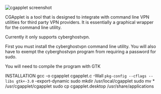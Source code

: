 ![cgapplet screenshot](https://i.ibb.co/h833FvC/cgapplet.png)

CGApplet is a tool that is designed to integrate with command line VPN utilities for third party VPN providers. It is essentially a graphical wrapper for the command line utility.

Currently it only supports cyberghostvpn.

First you must install the cyberghostvpn command line utility. You will also have to exempt the cyberghostvpn program from requiring a password for sudo.

You will need to compile the program with GTK

INSTALLATION
    gcc -o cgapplet cgapplet.c -Wall `pkg-config --cflags --libs gtk+-3.0` -export-dynamic
    sudo mkdir /usr/local/cgapplet
    sudo mv * /usr/cgapplet/cgapplet
    sudo cp cgapplet.desktop /usr/share/applications
